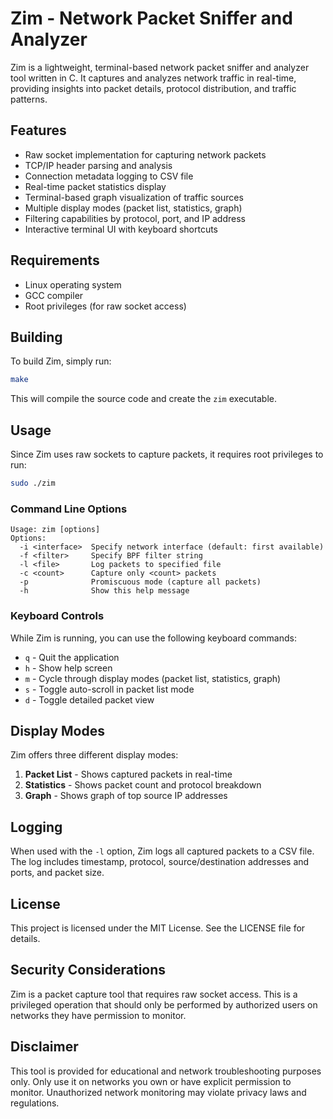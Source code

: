 # Zim - Network Packet Sniffer and Analyzer

Zim is a lightweight, terminal-based network packet sniffer and analyzer tool written in C. It captures and analyzes network traffic in real-time, providing insights into packet details, protocol distribution, and traffic patterns.

## Features

- Raw socket implementation for capturing network packets
- TCP/IP header parsing and analysis
- Connection metadata logging to CSV file
- Real-time packet statistics display
- Terminal-based graph visualization of traffic sources
- Multiple display modes (packet list, statistics, graph)
- Filtering capabilities by protocol, port, and IP address
- Interactive terminal UI with keyboard shortcuts

## Requirements

- Linux operating system
- GCC compiler
- Root privileges (for raw socket access)

## Building

To build Zim, simply run:

```bash
make
```

This will compile the source code and create the `zim` executable.

## Usage

Since Zim uses raw sockets to capture packets, it requires root privileges to run:

```bash
sudo ./zim
```

### Command Line Options

```
Usage: zim [options]
Options:
  -i <interface>  Specify network interface (default: first available)
  -f <filter>     Specify BPF filter string
  -l <file>       Log packets to specified file
  -c <count>      Capture only <count> packets
  -p              Promiscuous mode (capture all packets)
  -h              Show this help message
```

### Keyboard Controls

While Zim is running, you can use the following keyboard commands:

- `q` - Quit the application
- `h` - Show help screen
- `m` - Cycle through display modes (packet list, statistics, graph)
- `s` - Toggle auto-scroll in packet list mode
- `d` - Toggle detailed packet view

## Display Modes

Zim offers three different display modes:

1. **Packet List** - Shows captured packets in real-time
2. **Statistics** - Shows packet count and protocol breakdown
3. **Graph** - Shows graph of top source IP addresses

## Logging

When used with the `-l` option, Zim logs all captured packets to a CSV file. The log includes timestamp, protocol, source/destination addresses and ports, and packet size.

## License

This project is licensed under the MIT License. See the LICENSE file for details.

## Security Considerations

Zim is a packet capture tool that requires raw socket access. This is a privileged operation that should only be performed by authorized users on networks they have permission to monitor.

## Disclaimer

This tool is provided for educational and network troubleshooting purposes only. Only use it on networks you own or have explicit permission to monitor. Unauthorized network monitoring may violate privacy laws and regulations.
